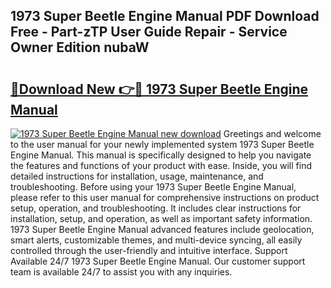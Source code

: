 ## 1973 Super Beetle Engine Manual PDF Download Free - Part-zTP User Guide Repair - Service Owner Edition nubaW

# <h2><a href="http://bc61377.oget.top/?id=1973+Super+Beetle+Engine+Manual">🔗Download New 👉🔴 1973 Super Beetle Engine Manual</a></h2>

[![1973 Super Beetle Engine Manual new download](https://i.imgur.com/5g1atiW.png)](http://bc61377.oget.top/?id=1973+Super+Beetle+Engine+Manual)
Greetings and welcome to the user manual for your newly implemented system 1973 Super Beetle Engine Manual. This manual is specifically designed to help you navigate the features and functions of your product with ease. Inside, you will find detailed instructions for installation, usage, maintenance, and troubleshooting. Before using your 1973 Super Beetle Engine Manual, please refer to this user manual for comprehensive instructions on product setup, operation, and troubleshooting. It includes clear instructions for installation, setup, and operation, as well as important safety information. 1973 Super Beetle Engine Manual advanced features include geolocation, smart alerts, customizable themes, and multi-device syncing, all easily controlled through the user-friendly and intuitive interface. Support Available 24/7 1973 Super Beetle Engine Manual. Our customer support team is available 24/7 to assist you with any inquiries.
